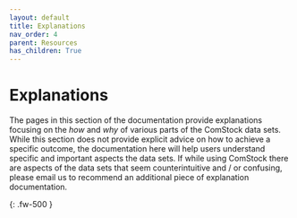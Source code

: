 ```yaml
---
layout: default
title: Explanations
nav_order: 4
parent: Resources
has_children: True
---
```

    
# Explanations

The pages in this section of the documentation provide explanations focusing on the *how* and *why* of various parts of the ComStock data sets. While this section does not provide explicit advice on how to achieve a specific outcome, the documentation here will help users understand specific and important aspects the data sets. If while using ComStock there are aspects of the data sets that seem counterintuitive and / or confusing, please email us to recommend an additional piece of explanation documentation.

{: .fw-500 }